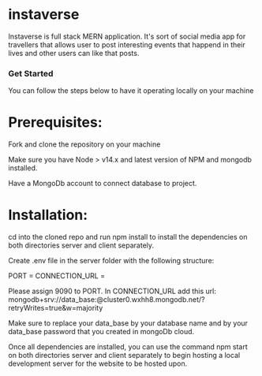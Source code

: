 # instaverse

Instaverse is full stack MERN application. It's sort of social media app for travellers that allows user to post interesting events that happend in their lives and other users can like that posts.


### Get Started

 You can follow the steps below to have it operating locally on your machine

 # Prerequisites:

 Fork and clone the repository on your machine

 Make sure you have Node > v14.x and latest version of NPM and mongodb installed. 

 Have a MongoDb account to connect database to project.

 # Installation:

 cd into the cloned repo and run npm install to install the dependencies on both directories server and client separately.

 Create .env file in the server folder with the following structure:
 
 PORT = 
 CONNECTION_URL = 

 Please assign 9090 to PORT. 
 In CONNECTION_URL add this url:
  mongodb+srv://data_base:<password>@cluster0.wxhh8.mongodb.net/?retryWrites=true&w=majority 

  Make sure to replace your data_base by your database name and <password> by your data_base password that you created in mongoDb cloud.


Once all dependencies are installed, you can use the command npm start on both directories server and client separately to begin hosting a local development server for the website to be hosted upon.
